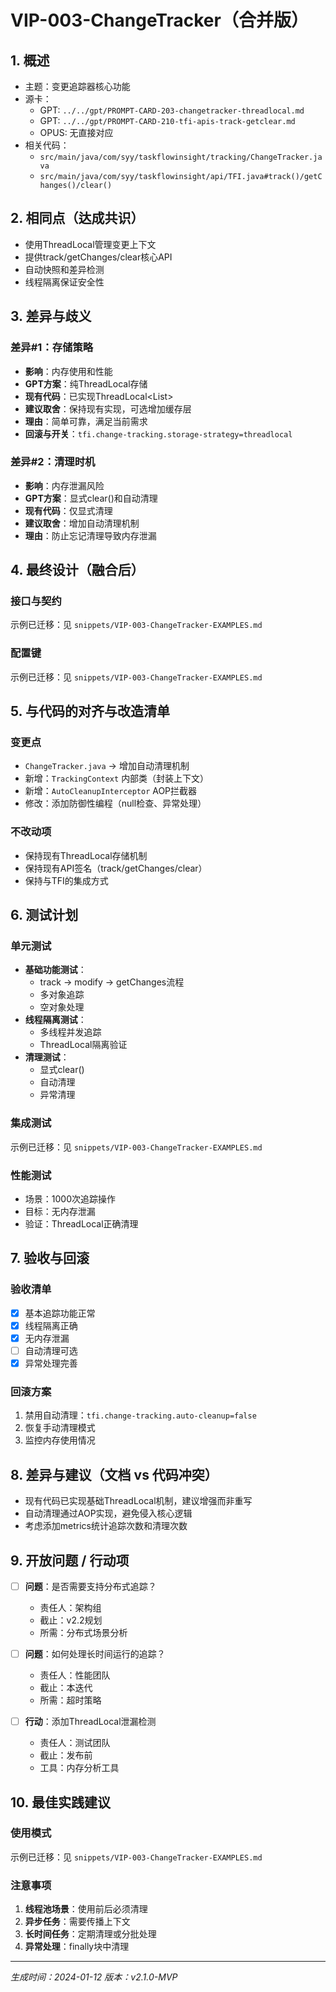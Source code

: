 # VIP-003-ChangeTracker（合并版）

## 1. 概述
- 主题：变更追踪器核心功能
- 源卡：
  - GPT: `../../gpt/PROMPT-CARD-203-changetracker-threadlocal.md`
  - GPT: `../../gpt/PROMPT-CARD-210-tfi-apis-track-getclear.md`
  - OPUS: 无直接对应
- 相关代码：
  - `src/main/java/com/syy/taskflowinsight/tracking/ChangeTracker.java`
  - `src/main/java/com/syy/taskflowinsight/api/TFI.java#track()/getChanges()/clear()`

## 2. 相同点（达成共识）
- 使用ThreadLocal管理变更上下文
- 提供track/getChanges/clear核心API
- 自动快照和差异检测
- 线程隔离保证安全性

## 3. 差异与歧义

### 差异#1：存储策略
- **影响**：内存使用和性能
- **GPT方案**：纯ThreadLocal存储
- **现有代码**：已实现ThreadLocal<List<ChangeRecord>>
- **建议取舍**：保持现有实现，可选增加缓存层
- **理由**：简单可靠，满足当前需求
- **回滚与开关**：`tfi.change-tracking.storage-strategy=threadlocal`

### 差异#2：清理时机
- **影响**：内存泄漏风险
- **GPT方案**：显式clear()和自动清理
- **现有代码**：仅显式清理
- **建议取舍**：增加自动清理机制
- **理由**：防止忘记清理导致内存泄漏

## 4. 最终设计（融合后）

### 接口与契约

示例已迁移：见 `snippets/VIP-003-ChangeTracker-EXAMPLES.md`


### 配置键

示例已迁移：见 `snippets/VIP-003-ChangeTracker-EXAMPLES.md`


## 5. 与代码的对齐与改造清单

### 变更点
- `ChangeTracker.java` → 增加自动清理机制
- 新增：`TrackingContext` 内部类（封装上下文）
- 新增：`AutoCleanupInterceptor` AOP拦截器
- 修改：添加防御性编程（null检查、异常处理）

### 不改动项
- 保持现有ThreadLocal存储机制
- 保持现有API签名（track/getChanges/clear）
- 保持与TFI的集成方式

## 6. 测试计划

### 单元测试
- **基础功能测试**：
  - track -> modify -> getChanges流程
  - 多对象追踪
  - 空对象处理
- **线程隔离测试**：
  - 多线程并发追踪
  - ThreadLocal隔离验证
- **清理测试**：
  - 显式clear()
  - 自动清理
  - 异常清理

### 集成测试

示例已迁移：见 `snippets/VIP-003-ChangeTracker-EXAMPLES.md`


### 性能测试
- 场景：1000次追踪操作
- 目标：无内存泄漏
- 验证：ThreadLocal正确清理

## 7. 验收与回滚

### 验收清单
- [x] 基本追踪功能正常
- [x] 线程隔离正确
- [x] 无内存泄漏
- [ ] 自动清理可选
- [x] 异常处理完善

### 回滚方案
1. 禁用自动清理：`tfi.change-tracking.auto-cleanup=false`
2. 恢复手动清理模式
3. 监控内存使用情况

## 8. 差异与建议（文档 vs 代码冲突）
- 现有代码已实现基础ThreadLocal机制，建议增强而非重写
- 自动清理通过AOP实现，避免侵入核心逻辑
- 考虑添加metrics统计追踪次数和清理次数

## 9. 开放问题 / 行动项
- [ ] **问题**：是否需要支持分布式追踪？
  - 责任人：架构组
  - 截止：v2.2规划
  - 所需：分布式场景分析

- [ ] **问题**：如何处理长时间运行的追踪？
  - 责任人：性能团队
  - 截止：本迭代
  - 所需：超时策略

- [ ] **行动**：添加ThreadLocal泄漏检测
  - 责任人：测试团队
  - 截止：发布前
  - 工具：内存分析工具

## 10. 最佳实践建议

### 使用模式

示例已迁移：见 `snippets/VIP-003-ChangeTracker-EXAMPLES.md`


### 注意事项
1. **线程池场景**：使用前后必须清理
2. **异步任务**：需要传播上下文
3. **长时间任务**：定期清理或分批处理
4. **异常处理**：finally块中清理

---
*生成时间：2024-01-12*
*版本：v2.1.0-MVP*
